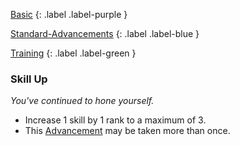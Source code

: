 
[Basic](Game/Advancement-List?Basic=true)
{: .label .label-purple }

[Standard-Advancements](Game/Standard-Advancements)
{: .label .label-blue }

[Training](Game/Advancement-List?Training=true)
{: .label .label-green }
### Skill Up
*You've continued to hone yourself.*
* Increase 1 skill by 1 rank to a maximum of 3.
* This [Advancement](Game/Progress#Advancements) may be taken more than once.

